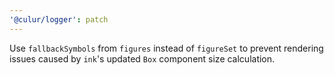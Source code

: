 ```yaml
---
'@culur/logger': patch
---
```


Use `fallbackSymbols` from `figures` instead of `figureSet` to prevent rendering issues caused by `ink`'s updated `Box` component size calculation.
